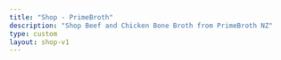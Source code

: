 ```yaml
---
title: "Shop - PrimeBroth"
description: "Shop Beef and Chicken Bone Broth from PrimeBroth NZ"
type: custom
layout: shop-v1
---
```



